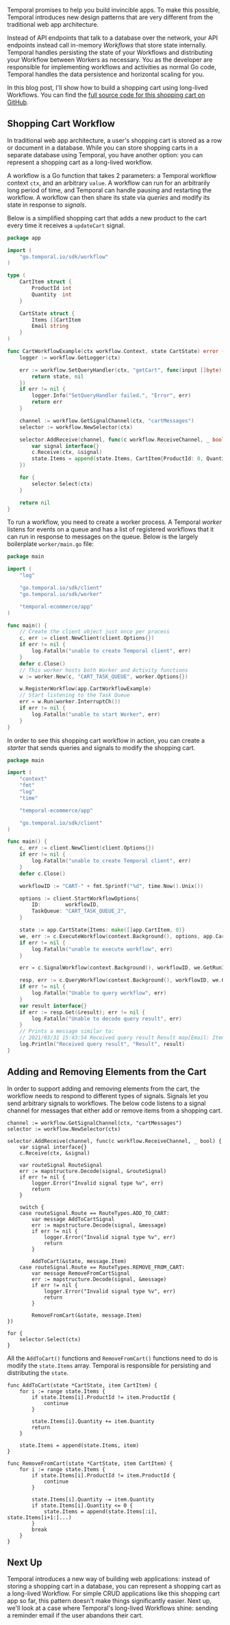 Temporal promises to help you build invincible apps.
To make this possible, Temporal introduces new design patterns that are very different from the traditional web app architecture.

Instead of API endpoints that talk to a database over the network, your API endpoints instead call in-memory _Workflows_ that store state internally.
Temporal handles persisting the state of your Workflows and distributing your Workflow between Workers as necessary.
You as the developer are responsible for implementing workflows and activities as normal Go code, Temporal handles the data persistence and horizontal scaling for you.

In this blog post, I'll show how to build a shopping cart using long-lived Workflows.
You can find the [full source code for this shopping cart on GitHub](https://github.com/vkarpov15/temporal-ecommerce).

## Shopping Cart Workflow

In traditional web app architecture, a user's shopping cart is stored as a row or document in a database.
While you can store shopping carts in a separate database using Temporal, you have another option: you can represent a shopping cart as a long-lived workflow.

A workflow is a Go function that takes 2 parameters: a Temporal workflow context `ctx`, and an arbitrary `value`. 
A workflow can run for an arbitrarily long period of time, and Temporal can handle pausing and restarting the workflow.
A workflow can then share its state via _queries_ and modify its state in response to _signals_.

Below is a simplified shopping cart that adds a new product to the cart every time it receives a `updateCart` signal.

```go
package app

import (
	"go.temporal.io/sdk/workflow"
)

type (
	CartItem struct {
		ProductId int
		Quantity  int
	}

	CartState struct {
		Items []CartItem
		Email string
	}
)

func CartWorkflowExample(ctx workflow.Context, state CartState) error {
	logger := workflow.GetLogger(ctx)

	err := workflow.SetQueryHandler(ctx, "getCart", func(input []byte) (CartState, error) {
		return state, nil
	})
	if err != nil {
		logger.Info("SetQueryHandler failed.", "Error", err)
		return err
	}

	channel := workflow.GetSignalChannel(ctx, "cartMessages")
	selector := workflow.NewSelector(ctx)

	selector.AddReceive(channel, func(c workflow.ReceiveChannel, _ bool) {
		var signal interface{}
		c.Receive(ctx, &signal)
		state.Items = append(state.Items, CartItem{ProductId: 0, Quantity: 1})
	})

	for {
		selector.Select(ctx)
	}

	return nil
}
```

To run a workflow, you need to create a worker process.
A Temporal _worker_ listens for events on a queue and has a list of registered workflows that it can run in response to messages on the queue.
Below is the largely boilerplate `worker/main.go` file:

```go
package main

import (
	"log"

	"go.temporal.io/sdk/client"
	"go.temporal.io/sdk/worker"

	"temporal-ecommerce/app"
)

func main() {
	// Create the client object just once per process
	c, err := client.NewClient(client.Options{})
	if err != nil {
		log.Fatalln("unable to create Temporal client", err)
	}
	defer c.Close()
	// This worker hosts both Worker and Activity functions
	w := worker.New(c, "CART_TASK_QUEUE", worker.Options{})

	w.RegisterWorkflow(app.CartWorkflowExample)
	// Start listening to the Task Queue
	err = w.Run(worker.InterruptCh())
	if err != nil {
		log.Fatalln("unable to start Worker", err)
	}
}
```

In order to see this shopping cart workflow in action, you can create a _starter_ that sends queries and signals
to modify the shopping cart.

```go
package main

import (
	"context"
	"fmt"
	"log"
	"time"

	"temporal-ecommerce/app"

	"go.temporal.io/sdk/client"
)

func main() {
	c, err := client.NewClient(client.Options{})
	if err != nil {
		log.Fatalln("unable to create Temporal client", err)
	}
	defer c.Close()

	workflowID := "CART-" + fmt.Sprintf("%d", time.Now().Unix())

	options := client.StartWorkflowOptions{
		ID:        workflowID,
		TaskQueue: "CART_TASK_QUEUE_2",
	}

	state := app.CartState{Items: make([]app.CartItem, 0)}
	we, err := c.ExecuteWorkflow(context.Background(), options, app.CartWorkflowExample, state)
	if err != nil {
		log.Fatalln("unable to execute workflow", err)
	}

	err = c.SignalWorkflow(context.Background(), workflowID, we.GetRunID(), "cartMessages", nil)

	resp, err := c.QueryWorkflow(context.Background(), workflowID, we.GetRunID(), "getCart")
	if err != nil {
		log.Fatalln("Unable to query workflow", err)
	}
	var result interface{}
	if err := resp.Get(&result); err != nil {
		log.Fatalln("Unable to decode query result", err)
	}
	// Prints a message similar to:
	// 2021/03/31 15:43:54 Received query result Result map[Email: Items:[map[ProductId:0 Quantity:1]]]
	log.Println("Received query result", "Result", result)
}
```

## Adding and Removing Elements from the Cart

In order to support adding and removing elements from the cart, the workflow needs to respond to different types of signals.
Signals let you send arbitrary signals to workflows.
The below code listens to a signal channel for messages that either add or remove items from a shopping cart.

```golang
channel := workflow.GetSignalChannel(ctx, "cartMessages")
selector := workflow.NewSelector(ctx)

selector.AddReceive(channel, func(c workflow.ReceiveChannel, _ bool) {
	var signal interface{}
	c.Receive(ctx, &signal)

	var routeSignal RouteSignal
	err := mapstructure.Decode(signal, &routeSignal)
	if err != nil {
		logger.Error("Invalid signal type %v", err)
		return
	}

	switch {
	case routeSignal.Route == RouteTypes.ADD_TO_CART:
		var message AddToCartSignal
		err := mapstructure.Decode(signal, &message)
		if err != nil {
			logger.Error("Invalid signal type %v", err)
			return
		}

		AddToCart(&state, message.Item)
	case routeSignal.Route == RouteTypes.REMOVE_FROM_CART:
		var message RemoveFromCartSignal
		err := mapstructure.Decode(signal, &message)
		if err != nil {
			logger.Error("Invalid signal type %v", err)
			return
		}

		RemoveFromCart(&state, message.Item)
})

for {
	selector.Select(ctx)
}
```

All the `AddToCart()` functions and `RemoveFromCart()` functions need to do is modify the `state.Items` array.
Temporal is responsible for persisting and distributing the `state`.

```golang
func AddToCart(state *CartState, item CartItem) {
	for i := range state.Items {
		if state.Items[i].ProductId != item.ProductId {
			continue
		}

		state.Items[i].Quantity += item.Quantity
		return
	}

	state.Items = append(state.Items, item)
}

func RemoveFromCart(state *CartState, item CartItem) {
	for i := range state.Items {
		if state.Items[i].ProductId != item.ProductId {
			continue
		}

		state.Items[i].Quantity -= item.Quantity
		if state.Items[i].Quantity <= 0 {
			state.Items = append(state.Items[:i], state.Items[i+1:]...)
		}
		break
	}
}
```

## Next Up

Temporal introduces a new way of building web applications: instead of storing a shopping cart in a database, you
can represent a shopping cart as a long-lived Workflow.
For simple CRUD applications like this shopping cart app so far, this pattern doesn't make things significantly easier.
Next up, we'll look at a case where Temporal's long-lived Workflows shine: sending a reminder email if the user abandons their cart.
